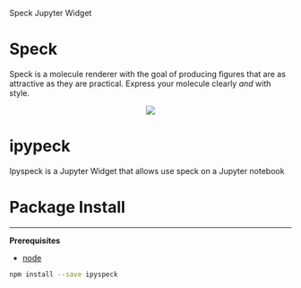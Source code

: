 Speck Jupyter Widget


# Speck

Speck is a molecule renderer with the goal of producing figures that are as attractive as they are practical. Express your molecule clearly _and_ with style.

<p align="center">
  <img src="https://raw.githubusercontent.com/wwwtyro/speck/gh-pages/static/screenshots/demo-2.png">
</p>

# ipypeck

Ipyspeck is a Jupyter Widget that allows use speck on a Jupyter notebook


# Package Install
---------------

**Prerequisites**
- [node](http://nodejs.org/)

```bash
npm install --save ipyspeck
```
